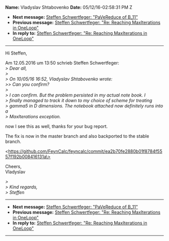 **Name:** Vladyslav Shtabovenko
**Date:** 05/12/16-02:58:31 PM Z

  - **Next message:** [Steffen Schwertfeger: "PaVeReduce of
    B\_11"](1075.html)
  - **Previous message:** [Steffen Schwertfeger: "Re: Reaching
    MaxIterations in OneLoop"](1073.html)
  - **In reply to:** [Steffen Schwertfeger: "Re: Reaching MaxIterations
    in OneLoop"](1073.html)

-----

Hi Steffen,  

Am 12.05.2016 um 13:50 schrieb Steffen Schwertfeger:  
*\> Dear all,*  
*\>*  
*\> On 10/05/16 16:52, Vladyslav Shtabovenko wrote:*  
*\>\> Can you confirm?*  
*\>*  
*\> I can confirm. But the problem persisted in my actual note book.
I*  
*\> finally managed to track it down to my choice of scheme for
treating*  
*\> gamma5 in D dimensions. The notebook attached now definitely runs
into a*  
*\> MaxIterations exception.*  

now I see this as well, thanks for your bug report.  

The fix is now in the master branch and also backported to the stable  
branch.  

\<https://github.com/FeynCalc/feyncalc/commit/ea2b70fe2880b01f8784f5557f192b008416131a\>  

Cheers,  
Vladyslav  

*\>*  
*\> Kind regards,*  
*\> Steffen*  

-----

  - **Next message:** [Steffen Schwertfeger: "PaVeReduce of
    B\_11"](1075.html)
  - **Previous message:** [Steffen Schwertfeger: "Re: Reaching
    MaxIterations in OneLoop"](1073.html)
  - **In reply to:** [Steffen Schwertfeger: "Re: Reaching MaxIterations
    in OneLoop"](1073.html)

-----

